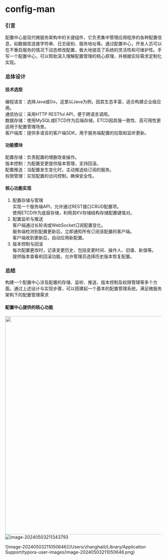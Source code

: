 # config-man


### 引言
配置中心是现代微服务架构中的关键组件，它负责集中管理应用程序的各种配置信息，如数据库连接字符串、日志级别、服务地址等。通过配置中心，开发人员可以在不重启服务的情况下动态修改配置，极大地提高了系统的灵活性和可维护性。手写一个配置中心，可以帮助深入理解配置管理的核心原理，并根据实际需求定制化实现。<br>

### 总体设计
#### 技术选型
编程语言：选择Java或Go，这里以Java为例，因其生态丰富，适合构建企业级应用。<br>
通信协议：采用HTTP RESTful API，便于跨语言调用。<br>
数据存储：使用MySQL或ETCD作为后端存储，ETCD因其强一致性、高可用性更适用于配置管理场景。<br>
客户端库：提供多语言的客户端SDK，用于服务端配置的拉取和监听更新。<br>

#### 功能模块
配置存储：负责配置的增删改查操作。 <br>
版本控制：为配置变更提供版本管理，支持回滚。 <br>
配置推送：当配置发生变化时，主动推送给订阅的服务。 <br>
权限管理：实现配置的访问控制，确保安全性。 <br>

#### 核心功能实现
1. 配置存储与管理 <br>
   实现一个服务端API，允许通过REST接口CRUD配置项。 <br>
   使用ETCD作为底层存储，利用其KV存储结构存储配置键值对。 <br>
2. 配置监听与推送 <br>
   客户端通过长轮询或WebSocket订阅配置变化。 <br>
   服务端检测到配置更新后，立即通知所有订阅该配置的客户端。<br>
   客户端收到更新后，自动应用新配置。<br>
3. 版本控制与回滚 <br>
   每次配置更改时，记录变更历史，包括变更时间、操作人、旧值、新值等。 <br>
   提供版本查看和回滚功能，允许管理员选择历史版本恢复配置。 <br>

### 总结
构建一个配置中心涉及配置的存储、监听、推送、版本控制及权限管理等多个方面。通过上述设计与实现步骤，可以搭建起一个基本的配置管理系统，满足微服务架构下的配置管理需求


#### 配置中心提供的核心功能
<img src="https://ipman-blog-1304583208.cos.ap-nanjing.myqcloud.com/rpcman%2Fregistry%2F311714223039_.pic_hd.jpg" width="700px">



<img src="/Users/zhanghaili/Library/Application Support/typora-user-images/image-20240503211343793.png" alt="image-20240503211343793" />





![image-20240503211050646](/Users/zhanghaili/Library/Application Support/typora-user-images/image-20240503211050646.png)


